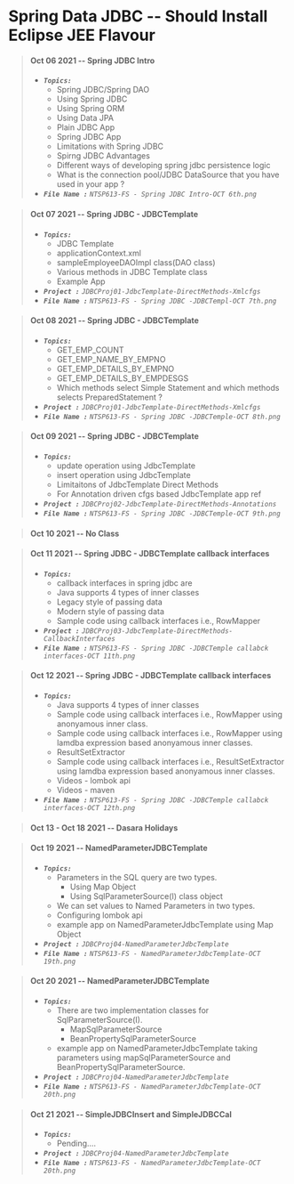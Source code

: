 
# Spring Data JDBC -- Should Install Eclipse JEE Flavour

> #### Oct 06 2021 -- Spring JDBC Intro
> - <em>**`Topics:`**</em>
>     - Spring JDBC/Spring DAO
>     - Using Spring JDBC
>     - Using Spring ORM
>     - Using Data JPA
>     - Plain JDBC App
>     - Spring JDBC App
>     - Limitations with Spring JDBC
>     - Spirng JDBC Advantages
>     - Different ways of developing spring jdbc persistence logic
>     - What is the connection pool/JDBC DataSource that you have used in your app ?
> - <em>**`File Name :`**</em> *`NTSP613-FS - Spring JDBC Intro-OCT 6th.png`*

> #### Oct 07 2021 -- Spring JDBC - JDBCTemplate
> - <em>**`Topics:`**</em>
>     - JDBC Template
>     - applicationContext.xml
>     - sampleEmployeeDAOImpl class(DAO class)
>     - Various methods in JDBC Template class
>     - Example App
> - <em>**`Project :`**</em> *`JDBCProj01-JdbcTemplate-DirectMethods-Xmlcfgs`*
> - <em>**`File Name :`**</em> *`NTSP613-FS - Spring JDBC -JDBCTempl-OCT 7th.png`*

> #### Oct 08 2021 -- Spring JDBC - JDBCTemplate  
> - <em>**`Topics:`**</em>
>     - GET_EMP_COUNT
>     - GET_EMP_NAME_BY_EMPNO
>     - GET_EMP_DETAILS_BY_EMPNO
>     - GET_EMP_DETAILS_BY_EMPDESGS
>     - Which methods select Simple Statement and which methods selects PreparedStatement ?
> - <em>**`Project :`**</em> *`JDBCProj01-JdbcTemplate-DirectMethods-Xmlcfgs`*
> - <em>**`File Name :`**</em> *`NTSP613-FS - Spring JDBC -JDBCTemple-OCT 8th.png`*

> #### Oct 09 2021 -- Spring JDBC - JDBCTemplate  
> - <em>**`Topics:`**</em>
>     - update operation using JdbcTemplate
>     - insert operation using JdbcTemplate
>     - Limitaitons of JdbcTemplate Direct Methods
>     - For Annotation driven cfgs based JdbcTemplate app ref
> - <em>**`Project :`**</em> *`JDBCProj02-JdbcTemplate-DirectMethods-Annotations`*
> - <em>**`File Name :`**</em> *`NTSP613-FS - Spring JDBC -JDBCTemple-OCT 9th.png`*

> #### Oct 10 2021 -- No Class

> #### Oct 11 2021 -- Spring JDBC - JDBCTemplate  callback interfaces
> - <em>**`Topics:`**</em>
>     - callback interfaces in spring jdbc are
>     - Java supports 4 types of inner classes
>     - Legacy style of passing data
>     - Modern style of passing data
>     - Sample code using callback interfaces i.e., RowMapper
> - <em>**`Project :`**</em> *`JDBCProj03-JdbcTemplate-DirectMethods-CallbackInterfaces`*
> - <em>**`File Name :`**</em> *`NTSP613-FS - Spring JDBC -JDBCTemple callabck interfaces-OCT 11th.png`*

> #### Oct 12 2021 -- Spring JDBC - JDBCTemplate  callback interfaces
> - <em>**`Topics:`**</em>
>     - Java supports 4 types of inner classes
>     - Sample code using callback interfaces i.e., RowMapper using anonyamous inner class.
>     - Sample code using callback interfaces i.e., RowMapper using lamdba expression based anonyamous inner classes.
>     - ResultSetExtractor
>     - Sample code using callback interfaces i.e., ResultSetExtractor using lamdba expression based anonyamous inner classes.
>     - Videos - lombok api
>     - Videos - maven
> - <em>**`File Name :`**</em> *`NTSP613-FS - Spring JDBC -JDBCTemple callabck interfaces-OCT 12th.png`*

> #### Oct 13 - Oct 18 2021 -- Dasara Holidays

> #### Oct 19 2021 -- NamedParameterJDBCTemplate
> - <em>**`Topics:`**</em>
>     - Parameters in the SQL query are two types.
>         - Using Map Object
>         - Using SqlParameterSource(I) class object
>     - We can set values to Named Parameters in two types.
>     - Configuring lombok api
>     - example app on NamedParameterJdbcTemplate using Map Object
> - <em>**`Project :`**</em> *`JDBCProj04-NamedParameterJdbcTemplate`*
> - <em>**`File Name :`**</em> *`NTSP613-FS - NamedParameterJdbcTemplate-OCT 19th.png`*

> #### Oct 20 2021 -- NamedParameterJDBCTemplate
> - <em>**`Topics:`**</em>
>     - There are two implementation classes for SqlParameterSource(I).
>         - MapSqlParameterSource
>         - BeanPropertySqlParameterSource
>     - example app on NamedParameterJdbcTemplate taking parameters using mapSqlParameterSource and BeanPropertySqlParameterSource.
> - <em>**`Project :`**</em> *`JDBCProj04-NamedParameterJdbcTemplate`*
> - <em>**`File Name :`**</em> *`NTSP613-FS - NamedParameterJdbcTemplate-OCT 20th.png`*

> #### Oct 21 2021 -- SimpleJDBCInsert and SimpleJDBCCal
> - <em>**`Topics:`**</em>
>     - Pending....
> - <em>**`Project :`**</em> *`JDBCProj04-NamedParameterJdbcTemplate`*
> - <em>**`File Name :`**</em> *`NTSP613-FS - NamedParameterJdbcTemplate-OCT 20th.png`*
